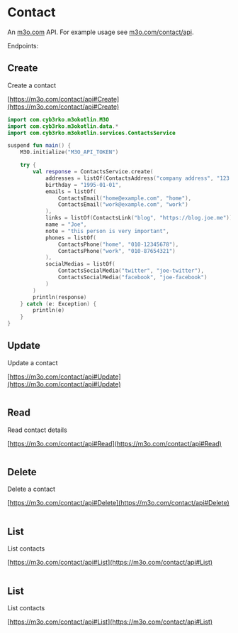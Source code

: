 # Contact

An [m3o.com](https://m3o.com) API. For example usage see [m3o.com/contact/api](https://m3o.com/contact/api).

Endpoints:

## Create

Create a contact


[https://m3o.com/contact/api#Create](https://m3o.com/contact/api#Create)

```kotlin
import com.cyb3rko.m3okotlin.M3O
import com.cyb3rko.m3okotlin.data.*
import com.cyb3rko.m3okotlin.services.ContactsService

suspend fun main() {
    M3O.initialize("M3O_API_TOKEN")

    try {
        val response = ContactsService.create(
            addresses = listOf(ContactsAddress("company address", "123 street address")),
            birthday = "1995-01-01",
            emails = listOf(
                ContactsEmail("home@example.com", "home"),
                ContactsEmail("work@example.com", "work")
            ),
            links = listOf(ContactsLink("blog", "https://blog.joe.me")),
            name = "Joe",
            note = "this person is very important",
            phones = listOf(
                ContactsPhone("home", "010-12345678"),
                ContactsPhone("work", "010-87654321")
            ),
            socialMedias = listOf(
                ContactsSocialMedia("twitter", "joe-twitter"),
                ContactsSocialMedia("facebook", "joe-facebook")
            )
        )
        println(response)
    } catch (e: Exception) {
        println(e)
    }
}
```
## Update

Update a contact


[https://m3o.com/contact/api#Update](https://m3o.com/contact/api#Update)

```kotlin

```
## Read

Read contact details


[https://m3o.com/contact/api#Read](https://m3o.com/contact/api#Read)

```kotlin

```
## Delete

Delete a contact


[https://m3o.com/contact/api#Delete](https://m3o.com/contact/api#Delete)

```kotlin

```
## List

List contacts


[https://m3o.com/contact/api#List](https://m3o.com/contact/api#List)

```kotlin

```
## List

List contacts


[https://m3o.com/contact/api#List](https://m3o.com/contact/api#List)

```kotlin

```